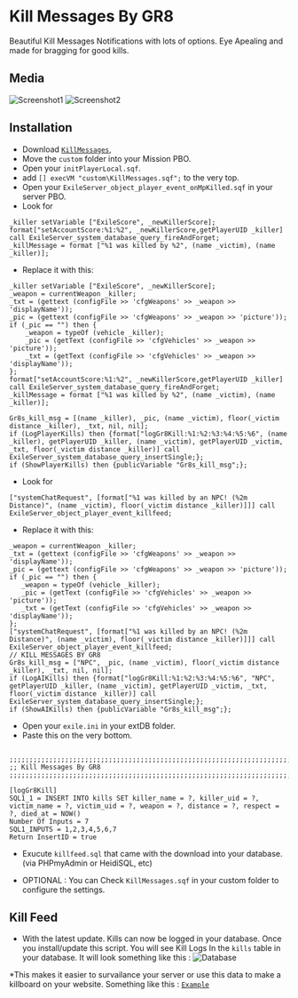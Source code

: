 Kill Messages By GR8
=============

Beautiful Kill Messages Notifications with lots of options. Eye Apealing and made for bragging for good kills.

Media
--------------------------
![Screenshot1](http://i.imgur.com/YCNRjiH.jpg)
![Screenshot2](http://i.imgur.com/V91ZeBu.jpg)

Installation
--------------------------

* Download [`KillMessages`](https://github.com/Gr8z/ExileMod-KillMessages/archive/master.zip),
* Move the `custom` folder into your Mission PBO.
* Open your `initPlayerLocal.sqf`.
* add `[] execVM "custom\KillMessages.sqf";` to the very top.
* Open your `ExileServer_object_player_event_onMpKilled.sqf` in your server PBO.
* Look for 
```
_killer setVariable ["ExileScore", _newKillerScore];
format["setAccountScore:%1:%2", _newKillerScore,getPlayerUID _killer] call ExileServer_system_database_query_fireAndForget;
_killMessage = format ["%1 was killed by %2", (name _victim), (name _killer)];
```
* Replace it with this:
```
_killer setVariable ["ExileScore", _newKillerScore];
_weapon = currentWeapon _killer;
_txt = (gettext (configFile >> 'cfgWeapons' >> _weapon >> 'displayName'));
_pic = (gettext (configFile >> 'cfgWeapons' >> _weapon >> 'picture'));
if (_pic == "") then {
	_weapon = typeOf (vehicle _killer);
	_pic = (getText (configFile >> 'cfgVehicles' >> _weapon >> 'picture'));
	_txt = (getText (configFile >> 'cfgVehicles' >> _weapon >> 'displayName'));
};
format["setAccountScore:%1:%2", _newKillerScore,getPlayerUID _killer] call ExileServer_system_database_query_fireAndForget;
_killMessage = format ["%1 was killed by %2", (name _victim), (name _killer)];

Gr8s_kill_msg = [(name _killer), _pic, (name _victim), floor(_victim distance _killer), _txt, nil, nil];
if (LogPlayerKills) then {format["logGr8Kill:%1:%2:%3:%4:%5:%6", (name _killer), getPlayerUID _killer, (name _victim), getPlayerUID _victim, _txt, floor(_victim distance _killer)] call ExileServer_system_database_query_insertSingle;};
if (ShowPlayerKills) then {publicVariable "Gr8s_kill_msg";};
```
* Look for 
```
["systemChatRequest", [format["%1 was killed by an NPC! (%2m Distance)", (name _victim), floor(_victim distance _killer)]]] call ExileServer_object_player_event_killfeed;
```
* Replace it with this:
```
_weapon = currentWeapon _killer;
_txt = (gettext (configFile >> 'cfgWeapons' >> _weapon >> 'displayName'));
_pic = (gettext (configFile >> 'cfgWeapons' >> _weapon >> 'picture'));
if (_pic == "") then {
   _weapon = typeOf (vehicle _killer);
   _pic = (getText (configFile >> 'cfgVehicles' >> _weapon >> 'picture'));
   _txt = (getText (configFile >> 'cfgVehicles' >> _weapon >> 'displayName'));
};
["systemChatRequest", [format["%1 was killed by an NPC! (%2m Distance)", (name _victim), floor(_victim distance _killer)]]] call ExileServer_object_player_event_killfeed;
// KILL MESSAGES BY GR8
Gr8s_kill_msg = ["NPC", _pic, (name _victim), floor(_victim distance _killer), _txt, nil, nil];
if (LogAIKills) then {format["logGr8Kill:%1:%2:%3:%4:%5:%6", "NPC", getPlayerUID _killer, (name _victim), getPlayerUID _victim, _txt, floor(_victim distance _killer)] call ExileServer_system_database_query_insertSingle;};
if (ShowAIKills) then {publicVariable "Gr8s_kill_msg";};	
```
* Open your `exile.ini` in your extDB folder.
* Paste this on the very bottom.
```

;;;;;;;;;;;;;;;;;;;;;;;;;;;;;;;;;;;;;;;;;;;;;;;;;;;;;;;;;;;;;;;;;;;;;;;;;;;;;;;
;; Kill Messages By GR8
;;;;;;;;;;;;;;;;;;;;;;;;;;;;;;;;;;;;;;;;;;;;;;;;;;;;;;;;;;;;;;;;;;;;;;;;;;;;;;;

[logGr8Kill]
SQL1_1 = INSERT INTO kills SET killer_name = ?, killer_uid = ?, victim_name = ?, victim_uid = ?, weapon = ?, distance = ?, respect = ?, died_at = NOW()
Number Of Inputs = 7
SQL1_INPUTS = 1,2,3,4,5,6,7
Return InsertID = true

```
* Exucute `killfeed.sql` that came with the download into your database. (via PHPmyAdmin or HeidiSQL, etc)

* OPTIONAL : You can Check `KillMessages.sqf` in your custom folder to configure the settings.

Kill Feed
--------------------------
* With the latest update. Kills can now be logged in your database. Once you install/update this script. You will see Kill Logs In the `kills` table in your database. It will look something like this :
![Database](http://i.imgur.com/H2njhNM.png)

*This makes it easier to survailance your server or use this data to make a killboard on your website. Something like this :
[`Example`](http://ghostzgamerz.com/pages/exilekills/)